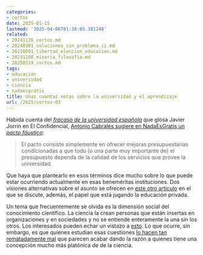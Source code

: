 ```yaml
---
categories:
- cortos
date: 2025-01-15
lastmod: '2025-04-06T01:38:05.381248'
related:
- 20241126_cortos.md
- 20240301_soluciones_sin_problema_ii.md
- 20210501_libertad_eleccion_educacion.md
- 20231208_miseria_filosofia.md
- 20250319_cortos.md
tags:
- educación
- universidad
- ciencia
- nadaesgratis
title: Unas cuantas notas sobre la universidad y el aprendizaje
url: /2025/cortos-03
---
```


Habida cuenta del [_fracaso de la universidad española_](https://www.elconfidencial.com/economia/2024-12-10/fracaso-universidad-mucho-titulo-peor-comprension-lectora_4020877/) que glosa Javier Jorrín en El Confidencial, [Antonio Cabrales sugiere en NadaEsGratis un _pacto fáustico_](https://nadaesgratis.es/cabrales/ha-llegado-el-momento-de-un-pacto-faustico-en-la-universidad):

> El pacto consiste simplemente en ofrecer mejoras presupuestarias condicionadas a que todo (o una parte muy importante de) el presupuesto dependa de la calidad de los servicios que provee la universidad.

Que haya que plantearlo en esos términos dice mucho sobre lo que puede estar ocurriendo actualmente en esas beneméritas instituciones. Dos visiones alternativas sobre el asunto se ofrecen en [este otro artículo](https://derechomercantilespana.blogspot.com/2024/11/la-conjura-contra-espana-cii-avanti.html) en el que se discute, además, el papel que está jugando la educación privada.

Un tema que frecuentemente se olvida es la dimensión social del conocimiento científico. La ciencia la crean personas que están insertas en organizaciones y en sociedades y no se entiende enteramente la una sin los otros. Los interesados pueden echar un vistazo a [esto](https://plato.stanford.edu/entries/scientific-knowledge-social/). Lo que ocurre, sin embargo, es que quienes estudian esas cuestiones [lo hacen tan rematadamente mal](http://www.youtube.com/watch?v=zucXnn64qtk) que parecen acabar dando la razón a quienes tiene una concepción mucho más platónica de de la ciencia.